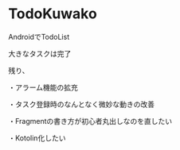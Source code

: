 # TodoKuwako
AndroidでTodoList

大きなタスクは完了

残り、

・アラーム機能の拡充

・タスク登録時のなんとなく微妙な動きの改善

・Fragmentの書き方が初心者丸出しなのを直したい

・Kotolin化したい

